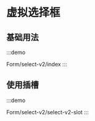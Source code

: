 

# 虚拟选择框

## 基础用法
:::demo

Form/select-v2/index
:::

## 使用插槽
:::demo

Form/select-v2/select-v2-slot
:::


<!-- @include: ./explain.md -->

